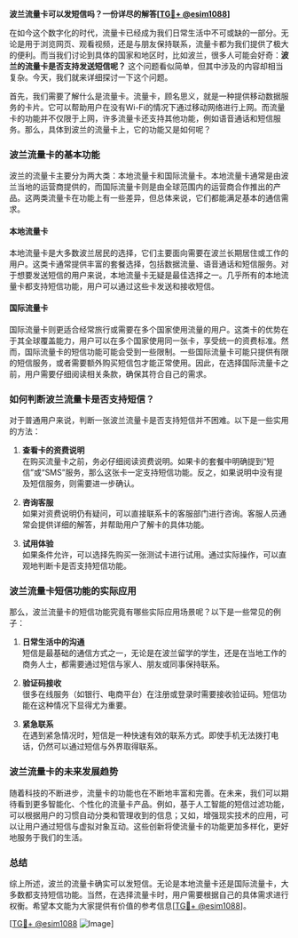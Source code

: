 **波兰流量卡可以发短信吗？一份详尽的解答[[TG💪+ @esim1088](https://t.me/s/esim1088)]**

在如今这个数字化的时代，流量卡已经成为我们日常生活中不可或缺的一部分。无论是用于浏览网页、观看视频，还是与朋友保持联系，流量卡都为我们提供了极大的便利。而当我们讨论到具体的国家和地区时，比如波兰，很多人可能会好奇：**波兰的流量卡是否支持发送短信呢？** 这个问题看似简单，但其中涉及的内容却相当复杂。今天，我们就来详细探讨一下这个问题。

首先，我们需要了解什么是流量卡。流量卡，顾名思义，就是一种提供移动数据服务的卡片。它可以帮助用户在没有Wi-Fi的情况下通过移动网络进行上网。而流量卡的功能并不仅限于上网，许多流量卡还支持其他功能，例如语音通话和短信服务。那么，具体到波兰的流量卡上，它的功能又是如何呢？

### 波兰流量卡的基本功能

波兰的流量卡主要分为两大类：本地流量卡和国际流量卡。本地流量卡通常是由波兰当地的运营商提供的，而国际流量卡则是由全球范围内的运营商合作推出的产品。这两类流量卡在功能上有一些差异，但总体来说，它们都能满足基本的通信需求。

#### 本地流量卡
本地流量卡是大多数波兰居民的选择，它们主要面向需要在波兰长期居住或工作的用户。这类卡通常提供丰富的套餐选择，包括数据流量、语音通话和短信服务。对于想要发送短信的用户来说，本地流量卡无疑是最佳选择之一。几乎所有的本地流量卡都支持短信功能，用户可以通过这些卡发送和接收短信。

#### 国际流量卡
国际流量卡则更适合经常旅行或需要在多个国家使用流量的用户。这类卡的优势在于其全球覆盖能力，用户可以在多个国家使用同一张卡，享受统一的资费标准。然而，国际流量卡的短信功能可能会受到一些限制。一些国际流量卡可能只提供有限的短信服务，或者需要额外购买短信包才能正常使用。因此，在选择国际流量卡之前，用户需要仔细阅读相关条款，确保其符合自己的需求。

### 如何判断波兰流量卡是否支持短信？

对于普通用户来说，判断一张波兰流量卡是否支持短信并不困难。以下是一些实用的方法：

1. **查看卡的资费说明**  
   在购买流量卡之前，务必仔细阅读资费说明。如果卡的套餐中明确提到“短信”或“SMS”服务，那么这张卡一定支持短信功能。反之，如果说明中没有提及短信服务，则需要进一步确认。

2. **咨询客服**  
   如果对资费说明仍有疑问，可以直接联系卡的客服部门进行咨询。客服人员通常会提供详细的解答，并帮助用户了解卡的具体功能。

3. **试用体验**  
   如果条件允许，可以选择先购买一张测试卡进行试用。通过实际操作，可以直观地判断卡是否支持短信功能。

### 波兰流量卡短信功能的实际应用

那么，波兰流量卡的短信功能究竟有哪些实际应用场景呢？以下是一些常见的例子：

1. **日常生活中的沟通**  
   短信是最基础的通信方式之一，无论是在波兰留学的学生，还是在当地工作的商务人士，都需要通过短信与家人、朋友或同事保持联系。

2. **验证码接收**  
   很多在线服务（如银行、电商平台）在注册或登录时需要接收验证码。短信功能在这种情况下显得尤为重要。

3. **紧急联系**  
   在遇到紧急情况时，短信是一种快速有效的联系方式。即使手机无法拨打电话，仍然可以通过短信与外界取得联系。

### 波兰流量卡的未来发展趋势

随着科技的不断进步，流量卡的功能也在不断地丰富和完善。在未来，我们可以期待看到更多智能化、个性化的流量卡产品。例如，基于人工智能的短信过滤功能，可以根据用户的习惯自动分类和管理收到的信息；又如，增强现实技术的应用，可以让用户通过短信与虚拟对象互动。这些创新将使流量卡的功能更加多样化，更好地服务于我们的生活。

### 总结

综上所述，波兰的流量卡确实可以发短信。无论是本地流量卡还是国际流量卡，大多数都支持短信功能。当然，在选择流量卡时，用户需要根据自己的具体需求进行权衡。希望本文能为大家提供有价值的参考信息[[TG💪+ @esim1088](https://t.me/s/esim1088)]。

[[TG💪+ @esim1088](https://t.me/s/esim1088) ![Image](https://i.postimg.cc/4NQfJmqS/Snipaste-2025-05-13-00-14-12.png)]